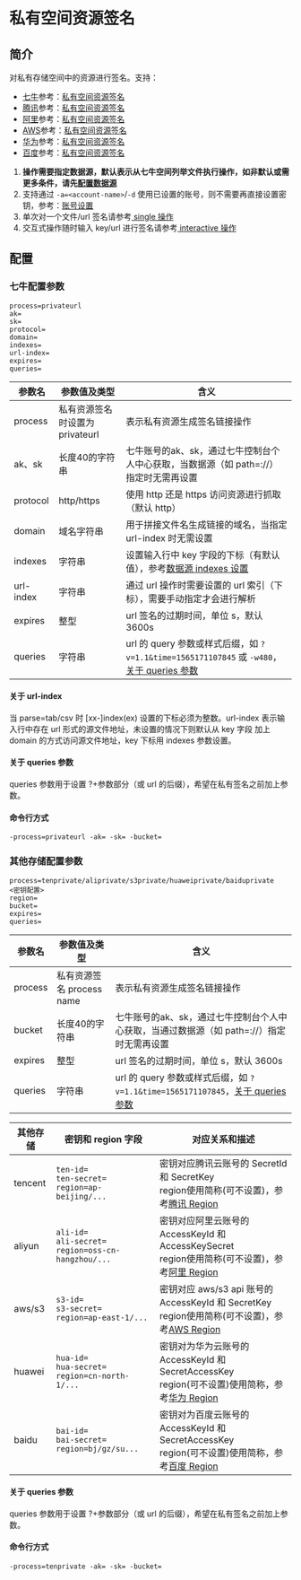 # 私有空间资源签名

## 简介
对私有存储空间中的资源进行签名。支持：  
- [七牛](#七牛配置参数)参考：[私有空间资源签名](https://developer.qiniu.com/kodo/manual/1656/download-private)  
- [腾讯](#其他存储配置参数)参考：[私有空间资源签名](https://cloud.tencent.com/document/product/436/35217)  
- [阿里](#其他存储配置参数)参考：[私有空间资源签名](https://help.aliyun.com/document_detail/31857.html)  
- [AWS](#其他存储配置参数)参考：[私有空间资源签名](https://docs.aws.amazon.com/zh_cn/general/latest/gr/signing_aws_api_requests.html#rest-and-query-requests)  
- [华为](#其他存储配置参数)参考：[私有空间资源签名](https://support.huaweicloud.com/sdk-java-devg-obs/zh-cn_topic_0142815514.html)  
- [百度](#其他存储配置参数)参考：[私有空间资源签名](https://cloud.baidu.com/doc/BOS/s/8jwvyrqj0#%E8%8E%B7%E5%8F%96%E6%96%87%E4%BB%B6%E4%B8%8B%E8%BD%BDurl)  
1. **操作需要指定数据源，默认表示从七牛空间列举文件执行操作，如非默认或需更多条件，请先[配置数据源](datasource.md)**  
2. 支持通过 `-a=<account-name>`/`-d` 使用已设置的账号，则不需要再直接设置密钥，参考：[账号设置](../README.md#账号设置)  
3. 单次对一个文件/url 签名请参考[ single 操作](single.md)  
4. 交互式操作随时输入 key/url 进行签名请参考[ interactive 操作](interactive.md)  

## 配置

### 七牛配置参数
```
process=privateurl
ak=
sk=
protocol=
domain=
indexes=
url-index=
expires=
queries=
```  
|参数名|参数值及类型 | 含义|  
|-----|-------|-----|  
|process| 私有资源签名时设置为privateurl | 表示私有资源生成签名链接操作|  
|ak、sk|长度40的字符串|七牛账号的ak、sk，通过七牛控制台个人中心获取，当数据源（如 path=<source>://<bucket>）指定时无需再设置|  
|protocol| http/https| 使用 http 还是 https 访问资源进行抓取（默认 http）|  
|domain| 域名字符串| 用于拼接文件名生成链接的域名，当指定 url-index 时无需设置|  
|indexes|字符串| 设置输入行中 key 字段的下标（有默认值），参考[数据源 indexes 设置](datasource.md#1-公共参数)|  
|url-index| 字符串| 通过 url 操作时需要设置的 url 索引（下标），需要手动指定才会进行解析|  
|expires| 整型| url 签名的过期时间，单位 s，默认 3600s|  
|queries| 字符串| url 的 query 参数或样式后缀，如 `?v=1.1&time=1565171107845` 或 `-w480`，[关于 queries 参数](#关于-queries-参数)|  

#### 关于 url-index
当 parse=tab/csv 时 [xx-]index(ex) 设置的下标必须为整数。url-index 表示输入行中存在 url 形式的源文件地址，未设置的情况下则默认从 key 字段
加上 domain 的方式访问源文件地址，key 下标用 indexes 参数设置。  

#### 关于 queries 参数
queries 参数用于设置 ?+参数部分（或 url 的后缀），希望在私有签名之前加上参数。  

#### 命令行方式
```
-process=privateurl -ak= -sk= -bucket= 
```

### 其他存储配置参数
```
process=tenprivate/aliprivate/s3private/huaweiprivate/baiduprivate
<密钥配置>
region=
bucket=
expires=
queries=
``` 
|参数名|参数值及类型 | 含义|  
|-----|-------|-----|  
|process| 私有资源签名 process name | 表示私有资源生成签名链接操作|  
|bucket|长度40的字符串|七牛账号的ak、sk，通过七牛控制台个人中心获取，当通过数据源（如 path=<source>://<bucket>）指定时无需再设置|  
|expires| 整型| url 签名的过期时间，单位 s，默认 3600s|  
|queries| 字符串| url 的 query 参数或样式后缀，如 `?v=1.1&time=1565171107845`，[关于 queries 参数](#关于-queries-参数)|  

|其他存储|             密钥和 region 字段         |                  对应关系和描述                |  
|------|---------------------------------------|---------------------------------------------|  
|tencent|`ten-id=`<br>`ten-secret=`<br>`region=ap-beijing/...`| 密钥对应腾讯云账号的 SecretId 和 SecretKey<br>region使用简称(可不设置)，参考[腾讯 Region](https://cloud.tencent.com/document/product/436/6224)|  
|aliyun|`ali-id=`<br>`ali-secret=`<br>`region=oss-cn-hangzhou/...`| 密钥对应阿里云账号的 AccessKeyId 和 AccessKeySecret<br>region使用简称(可不设置)，参考[阿里 Region](https://help.aliyun.com/document_detail/31837.html)|  
|aws/s3|`s3-id=`<br>`s3-secret=`<br>`region=ap-east-1/...`| 密钥对应 aws/s3 api 账号的 AccessKeyId 和 SecretKey<br>region使用简称(可不设置)，参考[AWS Region](https://docs.aws.amazon.com/zh_cn/general/latest/gr/rande.html)|  
|huawei|`hua-id=`<br>`hua-secret=`<br>`region=cn-north-1/...`| 密钥对为华为云账号的 AccessKeyId 和 SecretAccessKey<br>region(可不设置)使用简称，参考[华为 Region](https://support.huaweicloud.com/devg-obs/zh-cn_topic_0105713153.html)|  
|baidu |`bai-id=`<br>`bai-secret=`<br>`region=bj/gz/su...`| 密钥对为百度云账号的 AccessKeyId 和 SecretAccessKey<br>region(可不设置)使用简称，参考[百度 Region](https://cloud.baidu.com/doc/BOS/s/Ojwvyrpgd#%E7%A1%AE%E8%AE%A4endpoint)|  

#### 关于 queries 参数
queries 参数用于设置 ?+参数部分（或 url 的后缀），希望在私有签名之前加上参数。  

#### 命令行方式
```
-process=tenprivate -ak= -sk= -bucket= 
```